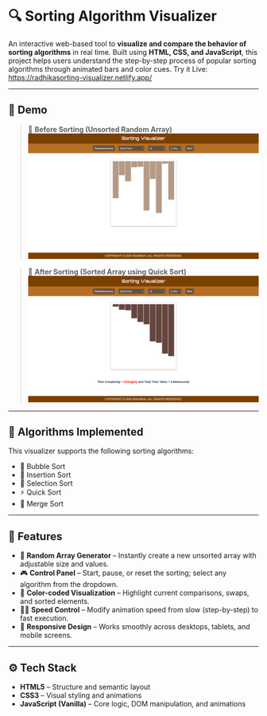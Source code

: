 # 🔍 Sorting Algorithm Visualizer

An interactive web-based tool to **visualize and compare the behavior of sorting algorithms** in real time. Built using **HTML, CSS, and JavaScript**, this project helps users understand the step-by-step process of popular sorting algorithms through animated bars and color cues.
Try it Live: https://radhikasorting-visualizer.netlify.app/

---

## 📸 Demo

> 🎥 **Before Sorting (Unsorted Random Array)**  
![Before Sorting](/before-sorting.png)

> 🎥 **After Sorting (Sorted Array using Quick Sort)**  
![After Sorting](/after-sorting.png)

---

## 🧠 Algorithms Implemented

This visualizer supports the following sorting algorithms:

- 🔁 Bubble Sort  
- 🔽 Insertion Sort  
- 🧩 Selection Sort  
- ⚡ Quick Sort  
- 🔀 Merge Sort

---

## 🚀 Features

- 🎲 **Random Array Generator** – Instantly create a new unsorted array with adjustable size and values.  
- 🎮 **Control Panel** – Start, pause, or reset the sorting; select any algorithm from the dropdown.  
- 🎨 **Color-coded Visualization** – Highlight current comparisons, swaps, and sorted elements.  
- 🐢🐇 **Speed Control** – Modify animation speed from slow (step-by-step) to fast execution.  
- 📱 **Responsive Design** – Works smoothly across desktops, tablets, and mobile screens.

---

## ⚙️ Tech Stack

- **HTML5** – Structure and semantic layout  
- **CSS3** – Visual styling and animations  
- **JavaScript (Vanilla)** – Core logic, DOM manipulation, and animations